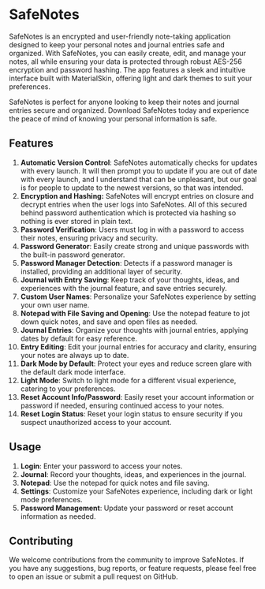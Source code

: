 # SafeNotes

SafeNotes is an encrypted and user-friendly note-taking application designed to keep your personal notes and journal entries safe and organized. With SafeNotes, you can easily create, edit, and manage your notes, all while ensuring your data is protected through robust AES-256 encryption and password hashing. The app features a sleek and intuitive interface built with MaterialSkin, offering light and dark themes to suit your preferences.

SafeNotes is perfect for anyone looking to keep their notes and journal entries secure and organized. Download SafeNotes today and experience the peace of mind of knowing your personal information is safe.

## Features

1. **Automatic Version Control**: SafeNotes automatically checks for updates with every launch. It will then prompt you to update if you are out of date with every launch, and I understand that can be unpleasant, but our goal is for people to update to the newest versions, so that was intended.
2. **Encryption and Hashing:** SafeNotes will encrypt entries on closure and decrypt entries when the user logs into SafeNotes. All of this secured behind password authentication which is protected via hashing so nothing is ever stored in plain text.
3. **Password Verification**: Users must log in with a password to access their notes, ensuring privacy and security.
4. **Password Generator**: Easily create strong and unique passwords with the built-in password generator.
5. **Password Manager Detection**: Detects if a password manager is installed, providing an additional layer of security.
6. **Journal with Entry Saving**: Keep track of your thoughts, ideas, and experiences with the journal feature, and save entries securely.
7. **Custom User Names**: Personalize your SafeNotes experience by setting your own user name.
8. **Notepad with File Saving and Opening**: Use the notepad feature to jot down quick notes, and save and open files as needed.
9. **Journal Entries**: Organize your thoughts with journal entries, applying dates by default for easy reference.
10. **Entry Editing**: Edit your journal entries for accuracy and clarity, ensuring your notes are always up to date.
11. **Dark Mode by Default**: Protect your eyes and reduce screen glare with the default dark mode interface.
12. **Light Mode**: Switch to light mode for a different visual experience, catering to your preferences.
13. **Reset Account Info/Password**: Easily reset your account information or password if needed, ensuring continued access to your notes.
14. **Reset Login Status**: Reset your login status to ensure security if you suspect unauthorized access to your account.

## Usage

1. **Login**: Enter your password to access your notes.
2. **Journal**: Record your thoughts, ideas, and experiences in the journal.
3. **Notepad**: Use the notepad for quick notes and file saving.
4. **Settings**: Customize your SafeNotes experience, including dark or light mode preferences.
5. **Password Management**: Update your password or reset account information as needed.

## Contributing

We welcome contributions from the community to improve SafeNotes. If you have any suggestions, bug reports, or feature requests, please feel free to open an issue or submit a pull request on GitHub.
